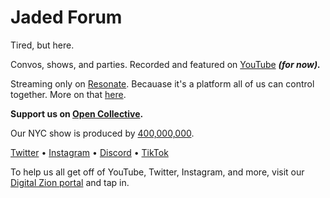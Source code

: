 # Jaded Forum

Tired, but here.

Convos, shows, and parties. Recorded and featured on [YouTube](https://www.youtube.com/channel/UCBIvNddUf7Nwx7BEpWKYBhQ) _**(for now).**_

Streaming only on [Resonate](https://stream.resonate.coop/artist/21687). Becauase it's a platform all of us can control together. More on that [here](https://resonate.is/about/).

**Support us on [Open Collective](https://opencollective.com/jadedforum).**

Our NYC show is produced by [400,000,000](https://400000000.co/).

[Twitter](https://twitter.com/JadedForum) • [Instagram](https://instagram.com/jadedforum) • [Discord](https://discord.com/invite/3eGk9gGaUH) • [TikTok](https://www.tiktok.com/@jadedforum)

To help us all get off of YouTube, Twitter, Instagram, and more, visit our [Digital Zion portal](https://digitalzion.online) and tap in.
